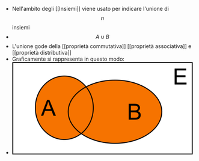 - Nell'ambito degli [[Insiemi]] viene usato per indicare l'unione di $$n$$ insiemi
- $$A \cup B$$
- L'unione gode della [[proprietà commutativa]] [[proprietà associativa]] e [[proprietà distributiva]]
- Graficamente si rappresenta in questo modo:
- ![unione_insiemi.png](../assets/unione_insiemi_1696186001691_0.png)